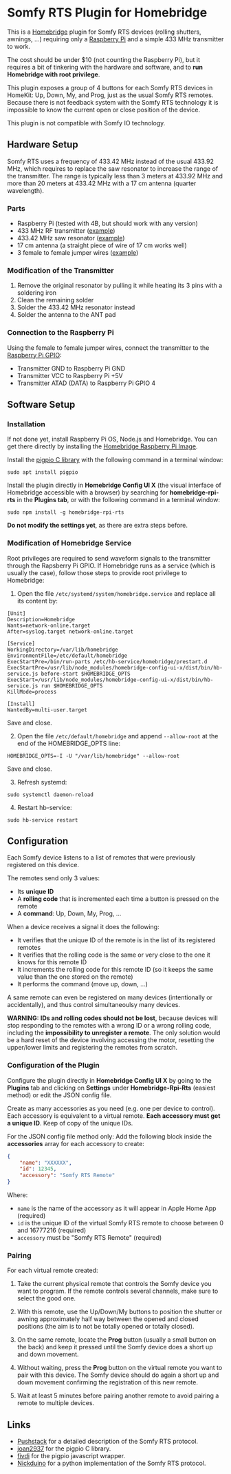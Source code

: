 # Somfy RTS Plugin for Homebridge
This is a [Homebridge](https://github.com/homebridge/homebridge) plugin for Somfy RTS devices (rolling shutters, awnings, ...) requiring only a [Raspberry Pi](https://www.raspberrypi.org) and a simple 433 MHz transmitter to work.

The cost should be under $10 (not counting the Raspberry Pi), but it requires a bit of tinkering with the hardware and software, and to **run Homebridge with root privilege**.

This plugin exposes a group of 4 buttons for each Somfy RTS devices in HomeKit: Up, Down, My, and Prog, just as the usual Somfy RTS remotes. Because there is not feedback system with the Somfy RTS technology it is impossible to know the current open or close position of the device.

This plugin is not compatible with Somfy IO technology.

## Hardware Setup
Somfy RTS uses a frequency of 433.42 MHz instead of the usual 433.92 MHz, which requires to replace the saw resonator to increase the range of the transmitter. The range is typically less than 3 meters at 433.92 MHz and more than 20 meters at 433.42 MHz with a 17 cm antenna (quarter wavelength).

### Parts
- Raspberry Pi (tested with 4B, but should work with any version)
- 433 MHz RF transmitter ([example](https://i.pinimg.com/474x/cb/47/a8/cb47a81619e16eb344d89ee03a382dc1.jpg))
- 433.42 MHz saw resonator ([example](https://www.ebay.com/sch/i.html?_nkw=433.42+resonator))
- 17 cm antenna (a straight piece of wire of 17 cm works well)
- 3 female to female jumper wires ([example](https://www.ebay.com/sch/i.html?_nkw=female+to+female+jumper+wire))

### Modification of the Transmitter
1. Remove the original resonator by pulling it while heating its 3 pins with a soldering iron
2. Clean the remaining solder
3. Solder the 433.42 MHz resonator instead
4. Solder the antenna to the ANT pad

### Connection to the Raspberry Pi
Using the female to female jumper wires, connect the transmitter to the [Raspberry Pi GPIO](https://www.raspberrypi.org/documentation/usage/gpio/):
- Transmitter GND to Raspberry Pi GND
- Transmitter VCC to Raspberry Pi +5V
- Transmitter ATAD (DATA) to Raspberry Pi GPIO 4

## Software Setup

### Installation
If not done yet, install Raspberry Pi OS, Node.js and Homebridge. You can get there directly by installing the  [Homebridge Raspberry Pi Image](https://github.com/homebridge/homebridge-raspbian-image/wiki/Getting-Started).

Install the [pigpio C library](https://github.com/joan2937/pigpio) with the following command in a terminal window:
```
sudo apt install pigpio
```

Install the plugin directly in **Homebridge Config UI X** (the visual interface of Homebridge accessible with a browser) by searching for **homebridge-rpi-rts** in the **Plugins tab**, or with the following command in a terminal window:
```
sudo npm install -g homebridge-rpi-rts
```

**Do not modify the settings yet**, as there are extra steps before.


### Modification of Homebridge Service
Root privileges are required to send waveform signals to the transmitter through the Rapsberry Pi GPIO. If Homebridge runs as a service (which is usually the case), follow those steps to provide root privilege to Homebridge:

1. Open the file `/etc/systemd/system/homebridge.service` and replace all its content by:
```
[Unit]
Description=Homebridge
Wants=network-online.target
After=syslog.target network-online.target

[Service]
WorkingDirectory=/var/lib/homebridge
EnvironmentFile=/etc/default/homebridge
ExecStartPre=/bin/run-parts /etc/hb-service/homebridge/prestart.d
ExecStartPre=/usr/lib/node_modules/homebridge-config-ui-x/dist/bin/hb-service.js before-start $HOMEBRIDGE_OPTS
ExecStart=/usr/lib/node_modules/homebridge-config-ui-x/dist/bin/hb-service.js run $HOMEBRIDGE_OPTS
KillMode=process

[Install]
WantedBy=multi-user.target
```
Save and close.

2. Open the file `/etc/default/homebridge` and append `--allow-root` at the end of the HOMEBRIDGE_OPTS line:
```
HOMEBRIDGE_OPTS=-I -U "/var/lib/homebridge" --allow-root
```
Save and close.

3. Refresh systemd:
```
sudo systemctl daemon-reload
```

4. Restart hb-service:
```
sudo hb-service restart
```

## Configuration
Each Somfy device listens to a list of remotes that were previously registered on this device.

The remotes send only 3 values:
- Its **unique ID**
- A **rolling code** that is incremented each time a button is pressed on the remote
- A **command**: Up, Down, My, Prog, ...

When a device receives a signal it does the following:
- It verifies that the unique ID of the remote is in the list of its registered remotes
- It verifies that the rolling code is the same or very close to the one it knows for this remote ID
- It increments the rolling code for this remote ID (so it keeps the same value than the one stored on the remote)
- It performs the command (move up, down, ...)

A same remote can even be registered on many devices (intentionally or accidentally), and thus control simultaneoulsy many devices.

**WARNING:** **IDs and rolling codes should not be lost**, because devices will stop responding to the remotes with a wrong ID or a wrong rolling code, including the **impossibility to unregister a remote**. The only solution would be a hard reset of the device involving accessing the motor, resetting the upper/lower limits and registering the remotes from scratch.

### Configuration of the Plugin
Configure the plugin directly in **Homebridge Config UI X** by going to the **Plugins** tab and clicking on **Settings** under **Homebridge-Rpi-Rts** (easiest method) or edit the JSON config file.

Create as many accessories as you need (e.g. one per device to control). Each accessory is equivalent to a virtual remote. **Each accessory must get a unique ID**. Keep of copy of the unique IDs.

For the JSON config file method only:
Add the following block inside the **accessories** array for each accessory to create:
```json
{
    "name": "XXXXXX",
    "id": 12345,
    "accessory": "Somfy RTS Remote"
}
```
Where:
- `name` is the name of the accessory as it will appear in Apple Home App (required)
- `id` is the unique ID of the virtual Somfy RTS remote to choose between 0 and 16777216 (required)
- `accessory` must be "Somfy RTS Remote" (required)

### Pairing
For each virtual remote created:

1. Take the current physical remote that controls the Somfy device you want to program. If the remote controls several channels, make sure to select the good one.

2. With this remote, use the Up/Down/My buttons to position the shutter or awning approximately half way between the opened and closed positions (the aim is to not be totally opened or totally closed).

3. On the same remote, locate the **Prog** button (usually a small button on the back) and keep it pressed until the Somfy device does a short up and down movement.

4. Without waiting, press the **Prog** button on the virtual remote you want to pair with this device. The Somfy device should do again a short up and down movement confirming the registration of this new remote.

5. Wait at least 5 minutes before pairing another remote to avoid pairing a remote to multiple devices.


## Links
- [Pushstack](https://pushstack.wordpress.com/somfy-rts-protocol/) for a detailed description of the Somfy RTS protocol.
- [joan2937](https://github.com/joan2937/pigpio) for the pigpio C library.
- [fivdi](https://github.com/fivdi/pigpio) for the pigpio javascript wrapper.
- [Nickduino](https://github.com/Nickduino/Pi-Somfy) for a python implementation of the Somfy RTS protocol.
